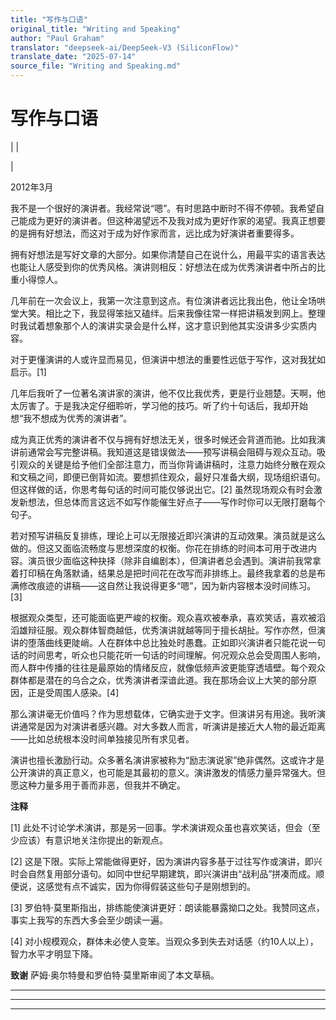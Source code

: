 ```yaml
---
title: "写作与口语"
original_title: "Writing and Speaking"
author: "Paul Graham"
translator: "deepseek-ai/DeepSeek-V3 (SiliconFlow)"
translate_date: "2025-07-14"
source_file: "Writing and Speaking.md"
---
```


# 写作与口语

| | [](index.html)  
  
|   
  
2012年3月  
  
我不是一个很好的演讲者。我经常说“嗯”。有时思路中断时不得不停顿。我希望自己能成为更好的演讲者。但这种渴望远不及我对成为更好作家的渴望。我真正想要的是拥有好想法，而这对于成为好作家而言，远比成为好演讲者重要得多。  
  
拥有好想法是写好文章的大部分。如果你清楚自己在说什么，用最平实的语言表达也能让人感受到你的优秀风格。演讲则相反：好想法在成为优秀演讲者中所占的比重小得惊人。  
  
几年前在一次会议上，我第一次注意到这点。有位演讲者远比我出色，他让全场哄堂大笑。相比之下，我显得笨拙又磕绊。后来我像往常一样把讲稿发到网上。整理时我试着想象那个人的演讲实录会是什么样，这才意识到他其实没讲多少实质内容。  
  
对于更懂演讲的人或许显而易见，但演讲中想法的重要性远低于写作，这对我犹如启示。[1]  
  
几年后我听了一位著名演讲家的演讲，他不仅比我优秀，更是行业翘楚。天啊，他太厉害了。于是我决定仔细聆听，学习他的技巧。听了约十句话后，我却开始想“我不想成为优秀的演讲者”。  
  
成为真正优秀的演讲者不仅与拥有好想法无关，很多时候还会背道而驰。比如我演讲前通常会写完整讲稿。我知道这是错误做法——预写讲稿会阻碍与观众互动。吸引观众的关键是给予他们全部注意力，而当你背诵讲稿时，注意力始终分散在观众和文稿之间，即便已倒背如流。要想抓住观众，最好只准备大纲，现场组织语句。但这样做的话，你思考每句话的时间可能仅够说出它。[2] 虽然现场观众有时会激发新想法，但总体而言这远不如写作能催生好点子——写作时你可以无限打磨每个句子。  
  
若对预写讲稿反复排练，理论上可以无限接近即兴演讲的互动效果。演员就是这么做的。但这又面临流畅度与思想深度的权衡。你花在排练的时间本可用于改进内容。演员很少面临这种抉择（除非自编剧本），但演讲者总会遇到。演讲前我常拿着打印稿在角落默诵，结果总是把时间花在改写而非排练上。最终我拿着的总是布满修改痕迹的讲稿——这自然让我说得更多“嗯”，因为新内容根本没时间练习。[3]  
  
根据观众类型，还可能面临更严峻的权衡。观众喜欢被奉承，喜欢笑话，喜欢被滔滔雄辩征服。观众群体智商越低，优秀演讲就越等同于擅长胡扯。写作亦然，但演讲的堕落曲线更陡峭。人在群体中总比独处时愚蠢。正如即兴演讲者只能花说一句话的时间思考，听众也只能花听一句话的时间理解。何况观众总会受周围人影响，而人群中传播的往往是最原始的情绪反应，就像低频声波更能穿透墙壁。每个观众群体都是潜在的乌合之众，优秀演讲者深谙此道。我在那场会议上大笑的部分原因，正是受周围人感染。[4]  
  
那么演讲毫无价值吗？作为思想载体，它确实逊于文字。但演讲另有用途。我听演讲通常是因为对演讲者感兴趣。对大多数人而言，听演讲是接近大人物的最近距离——比如总统根本没时间单独接见所有求见者。  
  
演讲也擅长激励行动。众多著名演讲家被称为“励志演说家”绝非偶然。这或许才是公开演讲的真正意义，也可能是其最初的意义。演讲激发的情感力量异常强大。但愿这种力量多用于善而非恶，但我并不确定。  
  
  
  
  
  
  
  
**注释**  
  
[1] 此处不讨论学术演讲，那是另一回事。学术演讲观众虽也喜欢笑话，但会（至少应该）有意识地关注你提出的新观点。  
  
[2] 这是下限。实际上常能做得更好，因为演讲内容多基于过往写作或演讲，即兴时会自然复用部分语句。如同中世纪早期建筑，即兴演讲由“战利品”拼凑而成。顺便说，这感觉有点不诚实，因为你得假装这些句子是刚想到的。  
  
[3] 罗伯特·莫里斯指出，排练能使演讲更好：朗读能暴露拗口之处。我赞同这点，事实上我写的东西大多会至少朗读一遍。  
  
[4] 对小规模观众，群体未必使人变笨。当观众多到失去对话感（约10人以上），智力水平才明显下降。  
  
**致谢** 萨姆·奥尔特曼和罗伯特·莫里斯审阅了本文草稿。  
  
  
---

***  
  
---